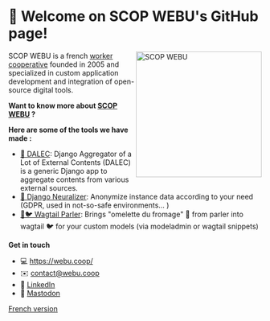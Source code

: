 # 👋️ Welcome on SCOP WEBU's GitHub page!
<a href="https://webu.coop"><img align="right" src="https://www.webu.coop/static/sitewebu/img/zebu-tete.svg" height="250" alt="SCOP WEBU"></a>

SCOP WEBU is a french [worker cooperative](https://en.wikipedia.org/wiki/Worker_cooperative) founded in 2005 and specialized in custom application development and integration of open-source digital tools. 

**Want to know more about [SCOP WEBU](https://webu.coop) ?**

**Here are some of the tools we have made :**

* [🤖 DALEC](https://github.com/webu/dalec): Django Aggregator of a Lot of External Contents (DALEC) is a generic Django app to aggregate contents from various external sources.
* [🔨 Django Neuralizer](https://github.com/webu/django-neuralyzer): Anonymize instance data according to your need (GDPR, used in not-so-safe environments... )
* [🧀🐦 Wagtail Parler](https://github.com/webu/wagtail-parler): Brings "omelette du fromage" 🧀 from parler into wagtail 🐦 for your custom models (via modeladmin or wagtail snippets)

**Get in touch**

- 💻 https://webu.coop/
- ✉️ contact@webu.coop
- :blue_book: [LinkedIn](https://www.linkedin.com/company/webu/)
- :space_invader: [Mastodon](https://mastodon.scop.coop/@WebuSCOP)

[French version](https://github.com/coopTilleuls/.github/tree/main/profile/README.fr.md)

